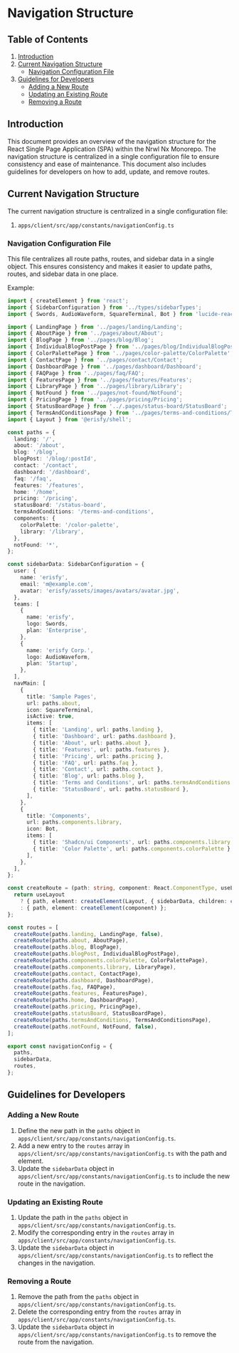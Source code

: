 # Navigation Structure

## Table of Contents

1. [Introduction](#introduction)
2. [Current Navigation Structure](#current-navigation-structure)
   - [Navigation Configuration File](#navigation-configuration-file)
3. [Guidelines for Developers](#guidelines-for-developers)
   - [Adding a New Route](#adding-a-new-route)
   - [Updating an Existing Route](#updating-an-existing-route)
   - [Removing a Route](#removing-a-route)

## Introduction

This document provides an overview of the navigation structure for the React Single Page Application (SPA) within the Nrwl Nx Monorepo. The navigation structure is centralized in a single configuration file to ensure consistency and ease of maintenance. This document also includes guidelines for developers on how to add, update, and remove routes.

## Current Navigation Structure

The current navigation structure is centralized in a single configuration file:

1. `apps/client/src/app/constants/navigationConfig.ts`

### Navigation Configuration File

This file centralizes all route paths, routes, and sidebar data in a single object. This ensures consistency and makes it easier to update paths, routes, and sidebar data in one place.

Example:

```typescript
import { createElement } from 'react';
import { SidebarConfiguration } from '../types/sidebarTypes';
import { Swords, AudioWaveform, SquareTerminal, Bot } from 'lucide-react';

import { LandingPage } from '../pages/landing/Landing';
import { AboutPage } from '../pages/about/About';
import { BlogPage } from '../pages/blog/Blog';
import { IndividualBlogPostPage } from '../pages/blog/IndividualBlogPost';
import { ColorPalettePage } from '../pages/color-palette/ColorPalette';
import { ContactPage } from '../pages/contact/Contact';
import { DashboardPage } from '../pages/dashboard/Dashboard';
import { FAQPage } from '../pages/faq/FAQ';
import { FeaturesPage } from '../pages/features/Features';
import { LibraryPage } from '../pages/library/Library';
import { NotFound } from '../pages/not-found/NotFound';
import { PricingPage } from '../pages/pricing/Pricing';
import { StatusBoardPage } from '../.pages/status-board/StatusBoard';
import { TermsAndConditionsPage } from '../pages/terms-and-conditions/TermsAndConditions';
import { Layout } from '@erisfy/shell';

const paths = {
  landing: '/',
  about: '/about',
  blog: '/blog',
  blogPost: '/blog/:postId',
  contact: '/contact',
  dashboard: '/dashboard',
  faq: '/faq',
  features: '/features',
  home: '/home',
  pricing: '/pricing',
  statusBoard: '/status-board',
  termsAndConditions: '/terms-and-conditions',
  components: {
    colorPalette: '/color-palette',
    library: '/library',
  },
  notFound: '*',
};

const sidebarData: SidebarConfiguration = {
  user: {
    name: 'erisfy',
    email: 'm@example.com',
    avatar: 'erisfy/assets/images/avatars/avatar.jpg',
  },
  teams: [
    {
      name: 'erisfy',
      logo: Swords,
      plan: 'Enterprise',
    },
    {
      name: 'erisfy Corp.',
      logo: AudioWaveform,
      plan: 'Startup',
    },
  ],
  navMain: [
    {
      title: 'Sample Pages',
      url: paths.about,
      icon: SquareTerminal,
      isActive: true,
      items: [
        { title: 'Landing', url: paths.landing },
        { title: 'Dashboard', url: paths.dashboard },
        { title: 'About', url: paths.about },
        { title: 'Features', url: paths.features },
        { title: 'Pricing', url: paths.pricing },
        { title: 'FAQ', url: paths.faq },
        { title: 'Contact', url: paths.contact },
        { title: 'Blog', url: paths.blog },
        { title: 'Terms and Conditions', url: paths.termsAndConditions },
        { title: 'StatusBoard', url: paths.statusBoard },
      ],
    },
    {
      title: 'Components',
      url: paths.components.library,
      icon: Bot,
      items: [
        { title: 'Shadcn/ui Components', url: paths.components.library },
        { title: 'Color Palette', url: paths.components.colorPalette },
      ],
    },
  ],
};

const createRoute = (path: string, component: React.ComponentType, useLayout = true) => {
  return useLayout
    ? { path, element: createElement(Layout, { sidebarData, children: createElement(component) }) }
    : { path, element: createElement(component) };
};

const routes = [
  createRoute(paths.landing, LandingPage, false),
  createRoute(paths.about, AboutPage),
  createRoute(paths.blog, BlogPage),
  createRoute(paths.blogPost, IndividualBlogPostPage),
  createRoute(paths.components.colorPalette, ColorPalettePage),
  createRoute(paths.components.library, LibraryPage),
  createRoute(paths.contact, ContactPage),
  createRoute(paths.dashboard, DashboardPage),
  createRoute(paths.faq, FAQPage),
  createRoute(paths.features, FeaturesPage),
  createRoute(paths.home, DashboardPage),
  createRoute(paths.pricing, PricingPage),
  createRoute(paths.statusBoard, StatusBoardPage),
  createRoute(paths.termsAndConditions, TermsAndConditionsPage),
  createRoute(paths.notFound, NotFound, false),
];

export const navigationConfig = {
  paths,
  sidebarData,
  routes,
};
```

## Guidelines for Developers

### Adding a New Route

1. Define the new path in the `paths` object in `apps/client/src/app/constants/navigationConfig.ts`.
2. Add a new entry to the `routes` array in `apps/client/src/app/constants/navigationConfig.ts` with the path and element.
3. Update the `sidebarData` object in `apps/client/src/app/constants/navigationConfig.ts` to include the new route in the navigation.

### Updating an Existing Route

1. Update the path in the `paths` object in `apps/client/src/app/constants/navigationConfig.ts`.
2. Modify the corresponding entry in the `routes` array in `apps/client/src/app/constants/navigationConfig.ts`.
3. Update the `sidebarData` object in `apps/client/src/app/constants/navigationConfig.ts` to reflect the changes in the navigation.

### Removing a Route

1. Remove the path from the `paths` object in `apps/client/src/app/constants/navigationConfig.ts`.
2. Delete the corresponding entry from the `routes` array in `apps/client/src/app/constants/navigationConfig.ts`.
3. Update the `sidebarData` object in `apps/client/src/app/constants/navigationConfig.ts` to remove the route from the navigation.
